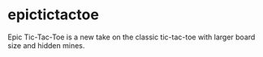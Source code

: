 # epictictactoe
Epic Tic-Tac-Toe is a new take on the classic tic-tac-toe with larger board size and hidden mines.
